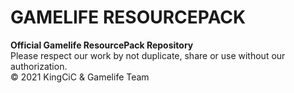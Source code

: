 # GAMELIFE RESOURCEPACK
**Official Gamelife ResourcePack Repository**  
Please respect our work by not duplicate, share or use without our authorization.  
© 2021 KingCiC & Gamelife Team  
